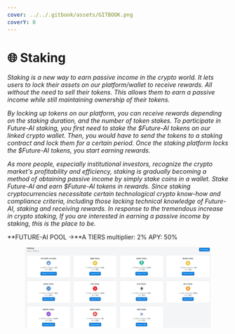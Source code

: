 ```yaml
---
cover: ../../.gitbook/assets/GITBOOK.png
coverY: 0
---
```


# 🌐 Staking

_Staking is a new way to earn passive income in the crypto world. It lets users to lock their assets on our platform/wallet to receive rewards. All without the need to sell their tokens. This allows them to earn a passive income while still maintaining ownership of their tokens._&#x20;

_By locking up tokens on our platform, you can receive rewards depending on the staking duration, and the number of token stakes. To participate in Future-AI staking, you first need to stake the $Future-AI tokens on our linked crypto wallet. Then, you would have to send the tokens to a staking contract and lock them for a certain period. Once the staking platform locks the $Future-AI tokens, you start earning rewards._&#x20;

_As more people, especially institutional investors, recognize the crypto market's profitability and efficiency, staking is gradually becoming a method of obtaining passive income by simply stake coins in a wallet. Stake Future-AI and earn $Future-AI tokens in rewards. Since staking cryptocurrencies necessitate certain technological crypto know-how and compliance criteria, including those lacking technical knowledge of Future-AI, staking and receiving rewards. In response to the tremendous increase in crypto staking, If you are interested in earning a passive income by staking, this is the place to be._

**FUTURE-AI POOL ->**A TIERS multiplier: 2% APY: 50%

<figure><img src="../../.gitbook/assets/a.JPG" alt=""><figcaption></figcaption></figure>

